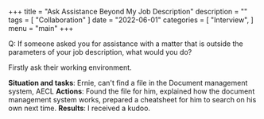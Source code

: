 +++
title = "Ask Assistance Beyond My Job Description"
description = ""
tags = [
    "Collaboration"
]
date = "2022-06-01"
categories = [
    "Interview",
]
menu = "main"
+++

Q: If someone asked you for assistance with a matter that is outside the parameters of your job description, what would you do?

Firstly ask their working environment.

**Situation and tasks**: Ernie, can't find a file in the Document management system, AECL
**Actions**: Found the file for him, explained how the document management system works, prepared a cheatsheet for him to search on his own next time.
**Results**: I received a kudoo.